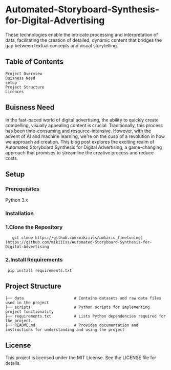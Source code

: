 # Automated-Storyboard-Synthesis-for-Digital-Advertising
These technologies enable the intricate processing and interpretation of data, facilitating the creation of detailed, dynamic content that bridges the gap between textual concepts and visual storytelling.
## Table of Contents
    Project Overview
    Buisness Need
    setup
	Project Structure
	Licences
## Buisness Need
In the fast-paced world of digital advertising, the ability to quickly create compelling, visually appealing content is crucial. Traditionally, this process has been time-consuming and resource-intensive. However, with the advent of AI and machine learning, we're on the cusp of a revolution in how we approach ad creation. This blog post explores the exciting realm of Automated Storyboard Synthesis for Digital Advertising, a game-changing approach that promises to streamline the creative process and reduce costs.

## Setup
 ### Prerequisites
Python 3.x
 ### Installation
  ### 1.Clone the Repository
	   git clone https://github.com/mikiiiss/amharic_finetuning](https://github.com/mikiiiss/Automated-Storyboard-Synthesis-for-Digital-Advertising
  ### 2.Install Requirements
     pip install requirements.txt
##  Project Structure	 
               
    ├── data                      # Contains datasets and raw data files used in the project
    ├── scripts                   # Python scripts for implementing project functionality
    ├── requirements.txt          # Lists Python dependencies required for the project.
    ├── README.md                 # Provides documentation and instructions for understanding and using the project

## License
This project is licensed under the MIT License. See the LICENSE file for details.

